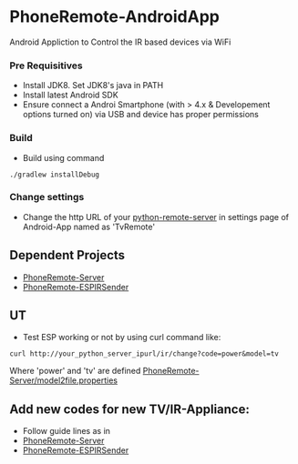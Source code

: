 # PhoneRemote-AndroidApp
Android Appliction to Control the IR based devices via WiFi

### Pre Requisitives
 * Install JDK8. Set JDK8's java in PATH
 * Install latest Android SDK
 * Ensure connect a Androi Smartphone (with > 4.x & Developement options turned on) via USB and device has proper permissions
 
 
 
### Build
 * Build using command
 
 ```
 ./gradlew installDebug
 ```
 
### Change settings
 * Change the http URL of your [python-remote-server](https://github.com/GssMahadevan/PhoneRemote-Server) in settings page of Android-App named as 'TvRemote'
 
## Dependent Projects
 * [PhoneRemote-Server](https://github.com/GssMahadevan/PhoneRemote-Server)
 * [PhoneRemote-ESPIRSender](https://github.com/GssMahadevan/PhoneRemote-ESPIRSender)
 

## UT
 * Test ESP working or not by using curl command like:
 
 ```
curl http://your_python_server_ipurl/ir/change?code=power&model=tv
```

Where 'power' and 'tv' are defined [PhoneRemote-Server/model2file.properties](https://github.com/GssMahadevan/PhoneRemote-Server/blob/master/model2file.properties)


## Add new codes for new TV/IR-Appliance:
 * Follow guide lines as in 
  * [PhoneRemote-Server](https://github.com/GssMahadevan/PhoneRemote-Server)
  * [PhoneRemote-ESPIRSender](https://github.com/GssMahadevan/PhoneRemote-ESPIRSender)

